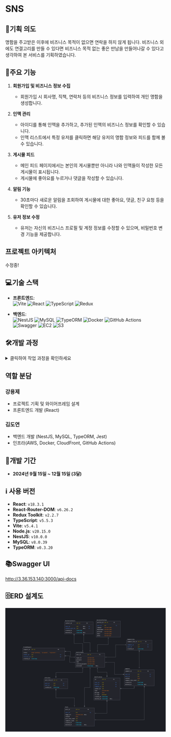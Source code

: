 #  SNS

## 🎯기획 의도
명함을 주고받은 이후에 비즈니스 목적이 없으면 연락을 하지 않게 됩니다.
비즈니스 외에도 연결고리를 만들 수 있다면 비즈니스 목적 없는 좋은 만남을 만들어나갈 수 있다고 생각하여
본 서비스를 기획하였습니다.

## 🔑주요 기능

1. **회원가입 및 비즈니스 정보 수집**  
   - 회원가입 시 회사명, 직책, 연락처 등의 비즈니스 정보를 입력하여 개인 명함을 생성합니다.

2. **인맥 관리**  
   - 아이디를 통해 인맥을 추가하고, 추가된 인맥의 비즈니스 정보를 확인할 수 있습니다.
   - 인맥 리스트에서 특정 유저를 클릭하면 해당 유저의 명함 정보와 피드를 함께 볼 수 있습니다.

3. **게시물 피드**  
   - 메인 피드 페이지에서는 본인의 게시물뿐만 아니라 나와 인맥들이 작성한 모든 게시물이 표시됩니다.
   - 게시물에 좋아요를 누르거나 댓글을 작성할 수 있습니다.

4. **알림 기능**  
   - 30초마다 새로운 알림을 조회하여 게시물에 대한 좋아요, 댓글, 친구 요청 등을 확인할 수 있습니다.

5. **유저 정보 수정**  
   - 유저는 자신의 비즈니스 프로필 및 계정 정보를 수정할 수 있으며, 비밀번호 변경 기능을 제공합니다.
## 프로젝트 아키텍처
수정중!
## 💻기술 스택
- **프론트엔드**:  
  ![Vite](https://img.shields.io/badge/Vite-646CFF?style=for-the-badge&logo=vite&logoColor=white)
  ![React](https://img.shields.io/badge/React-61DAFB?style=for-the-badge&logo=react&logoColor=black)
  ![TypeScript](https://img.shields.io/badge/TypeScript-3178C6?style=for-the-badge&logo=typescript&logoColor=white)
  ![Redux](https://img.shields.io/badge/Redux-764ABC?style=for-the-badge&logo=redux&logoColor=white)

- **백엔드**:  
![NestJS](https://img.shields.io/badge/NestJS-E0234E?style=for-the-badge&logo=nestjs&logoColor=white)
![MySQL](https://img.shields.io/badge/MySQL-4479A1?style=for-the-badge&logo=mysql&logoColor=white)
![TypeORM](https://img.shields.io/badge/TypeORM-FF5733?style=for-the-badge&logo=typeorm&logoColor=white)
![Docker](https://img.shields.io/badge/Docker-2496ED?style=for-the-badge&logo=docker&logoColor=white)
![GitHub Actions](https://img.shields.io/badge/GitHub%20Actions-2088FF?style=for-the-badge&logo=github-actions&logoColor=white)
![Swagger](https://img.shields.io/badge/Swagger-85EA2D?style=for-the-badge&logo=swagger&logoColor=black)
![EC2](https://img.shields.io/badge/Amazon%20EC2-FF9900?style=for-the-badge&logo=amazon-ec2&logoColor=white)
![S3](https://img.shields.io/badge/Amazon%20S3-569A31?style=for-the-badge&logo=amazon-s3&logoColor=white)


## 🛠️개발 과정
<details>
<summary>클릭하여 작업 과정을 확인하세요</summary>
수정중!
</details>

## 역할 분담

### 강용제
- 프로젝트 기획 및 와이어프레임 설계
- 프론트엔드 개발 (React)

### 김도연
- 백엔드 개발 (NestJS, MySQL, TypeORM, Jest)
- 인프라(AWS, Docker, CloudFront, GitHub Actions)

## 📅개발 기간
- **2024년 9월 15일 ~ 12월 15일 (3달)**

## ℹ️ 사용 버전
- **React**: `v18.3.1`
- **React-Router-DOM**: `v6.26.2`
- **Redux Toolkit**: `v2.2.7`
- **TypeScript**: `v5.5.3`
- **Vite**: `v5.4.1`
- **Node.js**: `v20.15.0`
- **NestJS**: `v10.0.0`
- **MySQL**: `v8.0.39`
- **TypeORM**: `v0.3.20`



## 📚Swagger UI
http://3.36.153.140:3000/api-docs

## 🗄️ERD 설계도
![ERD 설계도](./images/erd_diagram.png)





